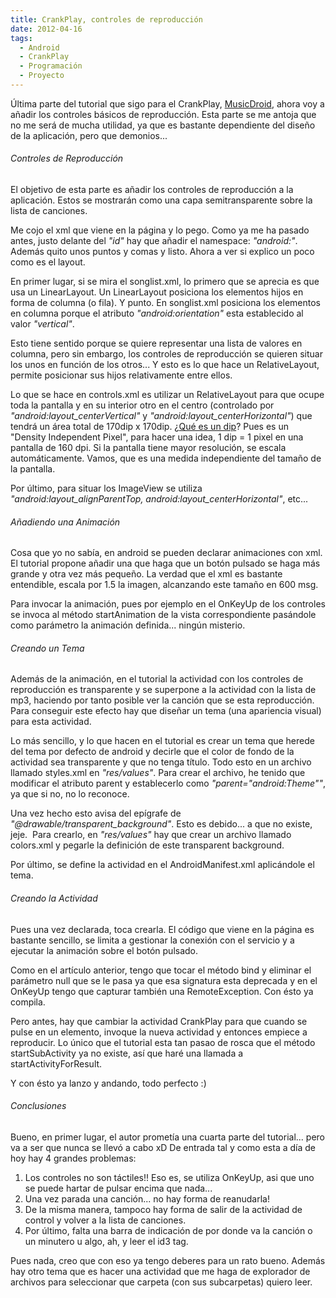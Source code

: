 ```yaml
---
title: CrankPlay, controles de reproducción
date: 2012-04-16
tags:
  - Android
  - CrankPlay
  - Programación
  - Proyecto
---
```

Última parte del tutorial que sigo para el CrankPlay, <a title="MusicDroid - Part III" href="http://www.helloandroid.com/tutorials/musicdroid-audio-player-part-iii" target="_blank">MusicDroid</a>, ahora voy a añadir los controles básicos de reproducción. Esta parte se me antoja que no me será de mucha utilidad, ya que es bastante dependiente del diseño de la aplicación, pero que demonios...

<h6>Controles de Reproducción</h6>

El objetivo de esta parte es añadir los controles de reproducción a la aplicación. Estos se mostrarán como una capa semitransparente sobre la lista de canciones.

Me cojo el xml que viene en la página y lo pego. Como ya me ha pasado antes, justo delante del <em>"id"</em> hay que añadir el namespace: <em>"android:"</em>. Además quito unos puntos y comas y listo. Ahora a ver si explico un poco como es el layout.

En primer lugar, si se mira el songlist.xml, lo primero que se aprecia es que usa un LinearLayout. Un LinearLayout posiciona los elementos hijos en forma de columna (o fila). Y punto. En songlist.xml posiciona los elementos en columna porque el atributo <em>"android:orientation"</em> esta establecido al valor <em>"vertical"</em>.

Esto tiene sentido porque se quiere representar una lista de valores en columna, pero sin embargo, los controles de reproducción se quieren situar los unos en función de los otros... Y esto es lo que hace un RelativeLayout, permite posicionar sus hijos relativamente entre ellos.

Lo que se hace en controls.xml es utilizar un RelativeLayout para que ocupe toda la pantalla y en su interior otro en el centro (controlado por <em>"android:layout_centerVertical"</em> y <em>"android:layout_centerHorizontal"</em>) que tendrá un área total de 170dip x 170dip. ¿<a title="dip en la documentación de android" href="http://developer.android.com/guide/topics/resources/more-resources.html#Dimension" target="_blank">Qué es un dip</a>? Pues es un "Density Independent Pixel", para hacer una idea, 1 dip = 1 pixel en una pantalla de 160 dpi. Si la pantalla tiene mayor resolución, se escala automáticamente. Vamos, que es una medida independiente del tamaño de la pantalla.

Por último, para situar los ImageView se utiliza <em>"android:layout_alignParentTop, android:layout_centerHorizontal"</em>, etc...

<h6>Añadiendo una Animación</h6>

Cosa que yo no sabía, en android se pueden declarar animaciones con xml. El tutorial propone añadir una que haga que un botón pulsado se haga más grande y otra vez más pequeño. La verdad que el xml es bastante entendible, escala por 1.5 la imagen, alcanzando este tamaño en 600 msg.

Para invocar la animación, pues por ejemplo en el OnKeyUp de los controles se invoca al método startAnimation de la vista correspondiente pasándole como parámetro la animación definida... ningún misterio.

<h6>Creando un Tema</h6>

Además de la animación, en el tutorial la actividad con los controles de reproducción es transparente y se superpone a la actividad con la lista de mp3, haciendo por tanto posible ver la canción que se esta reproducción. Para conseguir este efecto hay que diseñar un tema (una apariencia visual) para esta actividad.

Lo más sencillo, y lo que hacen en el tutorial es crear un tema que herede del tema por defecto de android y decirle que el color de fondo de la actividad sea transparente y que no tenga título. Todo esto en un archivo llamado styles.xml en <em>"res/values"</em>. Para crear el archivo, he tenido que modificar el atributo parent y establecerlo como <em>"parent="android:Theme""</em>, ya que si no, no lo reconoce.

Una vez hecho esto avisa del epígrafe de <em>"@drawable/transparent_background"</em>. Esto es debido... a que no existe, jeje.  Para crearlo, en <em>"res/values"</em> hay que crear un archivo llamado colors.xml y pegarle la definición de este transparent background.

Por último, se define la actividad en el AndroidManifest.xml aplicándole el tema.

<h6>Creando la Actividad</h6>

Pues una vez declarada, toca crearla. El código que viene en la página es bastante sencillo, se limita a gestionar la conexión con el servicio y a ejecutar la animación sobre el botón pulsado.

Como en el artículo anterior, tengo que tocar el método bind y eliminar el parámetro null que se le pasa ya que esa signatura esta deprecada y en el OnKeyUp tengo que capturar también una RemoteException. Con ésto ya compila.

Pero antes, hay que cambiar la actividad CrankPlay para que cuando se pulse en un elemento, invoque la nueva actividad y entonces empiece a reproducir. Lo único que el tutorial esta tan pasao de rosca que el método startSubActivity ya no existe, así que haré una llamada a startActivityForResult.

Y con ésto ya lanzo y andando, todo perfecto :)

<h6>Conclusiones</h6>

Bueno, en primer lugar, el autor prometía una cuarta parte del tutorial... pero va a ser que nunca se llevó a cabo xD De entrada tal y como esta a día de hoy hay 4 grandes problemas:

<ol>
	<li>Los controles no son táctiles!! Eso es, se utiliza OnKeyUp, asi que uno se puede hartar de pulsar encima que nada...</li>
	<li>Una vez parada una canción... no hay forma de reanudarla!</li>
	<li>De la misma manera, tampoco hay forma de salir de la actividad de control y volver a la lista de canciones.</li>
	<li>Por último, falta una barra de indicación de por donde va la canción o un minutero u algo, ah, y leer el id3 tag.</li>
</ol>


<div>Pues nada, creo que con eso ya tengo deberes para un rato bueno. Además hay otro tema que es hacer una actividad que me haga de explorador de archivos para seleccionar que carpeta (con sus subcarpetas) quiero leer.</div>